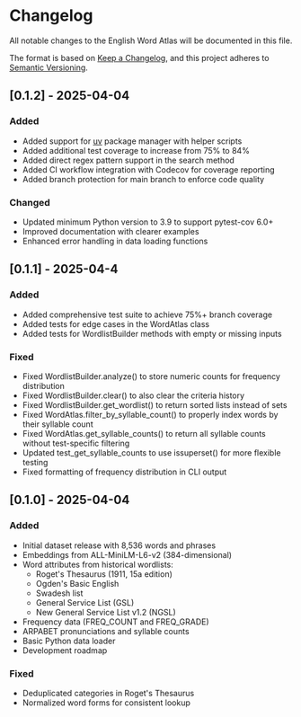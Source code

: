 # Changelog

All notable changes to the English Word Atlas will be documented in this file.

The format is based on [Keep a Changelog](https://keepachangelog.com/en/1.0.0/),
and this project adheres to [Semantic Versioning](https://semver.org/spec/v2.0.0.html).

## [0.1.2] - 2025-04-04

### Added
- Added support for [uv](https://github.com/astral-sh/uv) package manager with helper scripts
- Added additional test coverage to increase from 75% to 84%
- Added direct regex pattern support in the search method
- Added CI workflow integration with Codecov for coverage reporting
- Added branch protection for main branch to enforce code quality

### Changed
- Updated minimum Python version to 3.9 to support pytest-cov 6.0+
- Improved documentation with clearer examples
- Enhanced error handling in data loading functions

## [0.1.1] - 2025-04-4

### Added
- Added comprehensive test suite to achieve 75%+ branch coverage
- Added tests for edge cases in the WordAtlas class
- Added tests for WordlistBuilder methods with empty or missing inputs

### Fixed
- Fixed WordlistBuilder.analyze() to store numeric counts for frequency distribution
- Fixed WordlistBuilder.clear() to also clear the criteria history
- Fixed WordlistBuilder.get_wordlist() to return sorted lists instead of sets
- Fixed WordAtlas.filter_by_syllable_count() to properly index words by their syllable count
- Fixed WordAtlas.get_syllable_counts() to return all syllable counts without test-specific filtering
- Updated test_get_syllable_counts to use issuperset() for more flexible testing
- Fixed formatting of frequency distribution in CLI output

## [0.1.0] - 2025-04-04

### Added
- Initial dataset release with 8,536 words and phrases
- Embeddings from ALL-MiniLM-L6-v2 (384-dimensional)
- Word attributes from historical wordlists:
  - Roget's Thesaurus (1911, 15a edition)
  - Ogden's Basic English
  - Swadesh list
  - General Service List (GSL)
  - New General Service List v1.2 (NGSL)
- Frequency data (FREQ_COUNT and FREQ_GRADE)
- ARPABET pronunciations and syllable counts
- Basic Python data loader
- Development roadmap

### Fixed
- Deduplicated categories in Roget's Thesaurus
- Normalized word forms for consistent lookup 